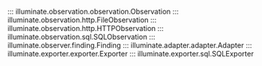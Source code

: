 ::: illuminate.observation.observation.Observation
::: illuminate.observation.http.FileObservation
::: illuminate.observation.http.HTTPObservation
::: illuminate.observation.sql.SQLObservation
::: illuminate.observer.finding.Finding
::: illuminate.adapter.adapter.Adapter
::: illuminate.exporter.exporter.Exporter
::: illuminate.exporter.sql.SQLExporter
